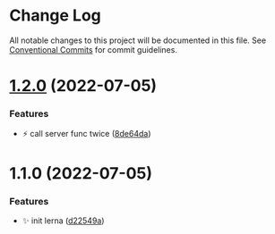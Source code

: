 # Change Log

All notable changes to this project will be documented in this file.
See [Conventional Commits](https://conventionalcommits.org) for commit guidelines.

# [1.2.0](https://github.com/osmanov/yarn-workspaces-example/compare/v1.1.0...v1.2.0) (2022-07-05)


### Features

* :zap: call server func twice ([8de64da](https://github.com/osmanov/yarn-workspaces-example/commit/8de64da319e5c442d482aa102b125e3c64bb6234))





# 1.1.0 (2022-07-05)


### Features

* :sparkles: init lerna ([d22549a](https://github.com/osmanov/yarn-workspaces-example/commit/d22549a17e6ab144d9185fc8a1b75c2d6b73d2a1))
